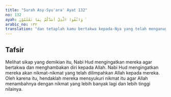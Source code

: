 ```yaml
---
title: "Surah Asy-Syu'ara' Ayat 132"
no: 132
ayah: وَاتَّقُوا الَّذِيْٓ اَمَدَّكُمْ بِمَا تَعْلَمُوْنَ  ۚ
arabic_no: ١٣٢
translation: "dan tetaplah kamu bertakwa kepada-Nya yang telah menganugerahkan kepadamu apa yang kamu ketahui."
---
```


## Tafsir

Melihat sikap yang demikian itu, Nabi Hud mengingatkan mereka agar bertakwa dan menghambakan diri kepada Allah. Nabi Hud mengingatkan mereka akan nikmat-nikmat yang telah dilimpahkan Allah kepada mereka. Oleh karena itu, hendaklah mereka mensyukuri nikmat itu agar Allah menambahnya dengan nikmat yang lebih banyak lagi dan lebih tinggi nilainya.